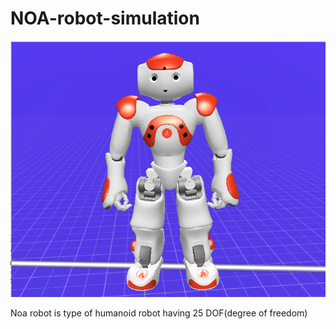 # NOA-robot-simulation
![](picture/Noa.PNG)


Noa robot is type of humanoid robot having 25 DOF(degree of freedom)
